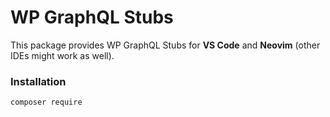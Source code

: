 # WP GraphQL Stubs

This package provides WP GraphQL Stubs for **VS Code** and **Neovim** (other IDEs might work as well).

### Installation

```
composer require 